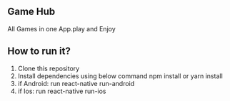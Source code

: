 ## Game Hub

All Games in one App.play and Enjoy

## How to run it?

1) Clone this repository
2) Install dependencies using below command
    npm install or yarn install
3) if Android: run react-native run-android
4) if Ios: run react-native run-ios